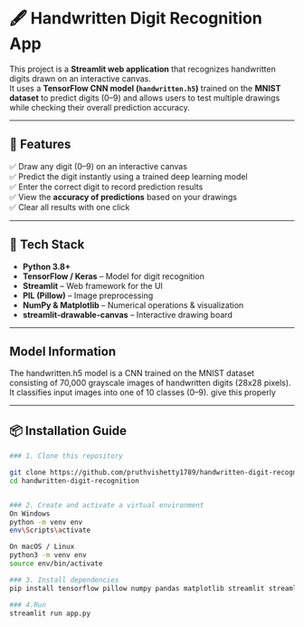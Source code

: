 # 🖋️ Handwritten Digit Recognition App

This project is a **Streamlit web application** that recognizes handwritten digits drawn on an interactive canvas.  
It uses a **TensorFlow CNN model (`handwritten.h5`)** trained on the **MNIST dataset** to predict digits (0–9) and allows users to test multiple drawings while checking their overall prediction accuracy.

---

## 🚀 Features

✅ Draw any digit (0–9) on an interactive canvas  
✅ Predict the digit instantly using a trained deep learning model  
✅ Enter the correct digit to record prediction results  
✅ View the **accuracy of predictions** based on your drawings  
✅ Clear all results with one click  

---

## 🧠 Tech Stack

- **Python 3.8+**
- **TensorFlow / Keras** – Model for digit recognition  
- **Streamlit** – Web framework for the UI  
- **PIL (Pillow)** – Image preprocessing  
- **NumPy & Matplotlib** – Numerical operations & visualization  
- **streamlit-drawable-canvas** – Interactive drawing board  

---
## Model Information

The handwritten.h5 model is a CNN trained on the MNIST dataset consisting of 70,000 grayscale images of handwritten digits (28x28 pixels).
It classifies input images into one of 10 classes (0–9).
give this properly

---

## 📦 Installation Guide
```bash
### 1️. Clone this repository

git clone https://github.com/pruthvishetty1789/handwritten-digit-recognition.git
cd handwritten-digit-recognition


### 2. Create and activate a virtual environment
On Windows
python -m venv env
env\Scripts\activate

On macOS / Linux
python3 -m venv env
source env/bin/activate

### 3. Install dependencies
pip install tensorflow pillow numpy pandas matplotlib streamlit streamlit-drawable-canvas

### 4.Run
streamlit run app.py


